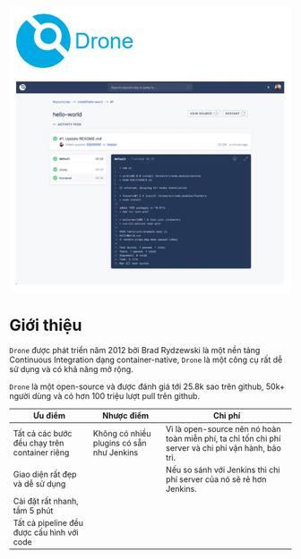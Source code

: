 ![cicd-drone-presend.jpg](https://github.com/phucbone/vault/blob/master/imgs/imgs-cicd/imgs-ci/imgs-drone/cicd-drone-presend.jpg)

# Giới thiệu

`Drone` được phát triển năm 2012 bởi Brad Rydzewski là một nền tảng Continuous Integration dạng container-native, `Drone` là một công cụ rất dễ sử dụng và có khả năng mở rộng.

`Drone` là một open-source và được đánh giá tới 25.8k sao trên github, 50k+ người dùng và có hơn 100 triệu lượt pull trên github.

Ưu điểm|Nhược điểm|Chi phí
---|---|---
Tất cả các bước đều chạy trên container riêng|Không có nhiều plugins có sẵn như Jenkins|Vì là open-source nên nó hoàn toàn miễn phí, ta chỉ tốn chi phí server và chi phí vận hành, bảo trì.
Giao diện rất đẹp và dễ sử dụng ||Nếu so sánh với Jenkins thì chi phí server của nó sẽ rẻ hơn Jenkins.
Cài đặt rất nhanh, tầm 5 phút|
Tất cả pipeline đều được cấu hình với code|
